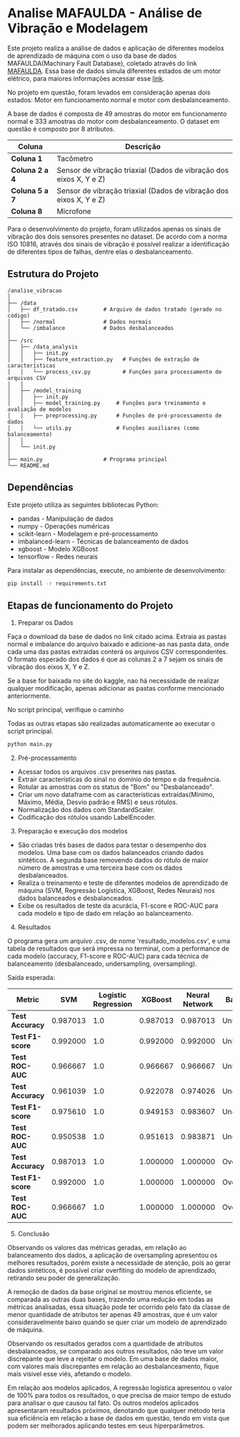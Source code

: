 # Analise MAFAULDA - Análise de Vibração e Modelagem

Este projeto realiza a análise de dados e aplicação de diferentes modelos de aprendizado de máquina com o uso da base de dados MAFAULDA(Machinary Fault Database), coletado através do link [MAFAULDA](https://www.kaggle.com/datasets/uysalserkan/fault-induction-motor-dataset/data). Essa base de dados simula diferentes estados de um motor elétrico, para maiores informações acessar esse [link](https://www02.smt.ufrj.br/~offshore/mfs/page_01.html).

No projeto em questão, foram levados em consideração apenas dois estados: Motor em funcionamento normal e motor com desbalanceamento.

A base de dados é composta de 49 amostras do motor em funcionamento normal e 333 amostras do motor com desbalanceamento. O dataset em questão é composto por 8 atributos.

| Coluna           | Descrição                                                          |
| ---------------- | ------------------------------------------------------------------ |
| **Coluna 1**     | Tacômetro                                                          |
| **Coluna 2 a 4** | Sensor de vibração triaxial (Dados de vibração dos eixos X, Y e Z) |
| **Coluna 5 a 7** | Sensor de vibração triaxial (Dados de vibração dos eixos X, Y e Z) |
| **Coluna 8**     | Microfone                                                          |

Para o desenvolvimento do projeto, foram utilizados apenas os sinais de vibração dos dois sensores presentes no dataset. De acordo com a norma ISO 10816, através dos sinais de vibração é possível realizar a identificação de diferentes tipos de falhas, dentre elas o desbalanceamento.

## Estrutura do Projeto

```plaintext
/analise_vibracao
│
├── /data
│   ├── df_tratado.csv        # Arquivo de dados tratado (gerado no código)
│   ├── /normal               # Dados normais
│   └── /imbalance            # Dados desbalanceados
│
├── /src
│   ├── /data_analysis
│   │   ├── init.py
│   │   ├── feature_extraction.py   # Funções de extração de características
│   │   └── process_csv.py          # Funções para processamento de arquivos CSV
│   │
│   ├── /model_training
│   │   ├── init.py
│   │   ├── model_training.py     # Funções para treinamento e avaliação de modelos
│   │   ├── preprocessing.py      # Funções de pré-processamento de dados
│   │   └── utils.py              # Funções auxiliares (como balanceamento)
│   │
│   └── init.py
│
├── main.py                   # Programa principal
└── README.md
```

## Dependências

Este projeto utiliza as seguintes bibliotecas Python:

- pandas - Manipulação de dados
- numpy - Operações numéricas
- scikit-learn - Modelagem e pré-processamento
- imbalanced-learn - Técnicas de balanceamento de dados
- xgboost - Modelo XGBoost
- tensorflow - Redes neurais

Para instalar as dependências, execute, no ambiente de desenvolvimento:

```bash
pip install -r requirements.txt
```

## Etapas de funcionamento do Projeto

1. Preparar os Dados

Faça o download da base de dados no link citado acima. Extraia as pastas normal e imbalance do arquivo baixado e adicione-as nas pasta data, onde cada uma das pastas extraidas conterá os arquivos CSV correspondentes. O formato esperado dos dados é que as colunas 2 a 7 sejam os sinais de vibração dos eixos X, Y e Z.

Se a base for baixada no site do kaggle, nao há necessidade de realizar qualquer modificação, apenas adicionar as pastas conforme mencionado anteriormente.

No script principal, verifique o caminho

Todas as outras etapas são realizadas automaticamente ao executar o script principal.

```bash
python main.py
```

2. Pré-processamento

- Acessar todos os arquivos .csv presentes nas pastas.
- Extrair características do sinal no domínio do tempo e da frequência.
- Rotular as amostras com os status de "Bom" ou "Desbalanceado".
- Criar um novo dataframe com as características extraídas(Mínimo, Máximo, Média, Desvio padrão e RMS) e seus rótulos.
- Normalização dos dados com StandardScaler.
- Codificação dos rótulos usando LabelEncoder.

3. Preparação e execução dos modelos

- São criadas três bases de dados para testar o desempenho dos modelos. Uma base com os dados balanceados criando dados sintéticos. A segunda base removendo dados do rótulo de maior número de amostras e uma terceira base com os dados desbalanceados.
- Realiza o treinamento e teste de diferentes modelos de aprendizado de máquina (SVM, Regressão Logística, XGBoost, Redes Neurais) nos dados balanceados e desbalanceados.
- Exibe os resultados de teste da acurácia, F1-score e ROC-AUC para cada modelo e tipo de dado em relação ao balanceamento.

4. Resultados

O programa gera um arquivo .csv, de nome 'resultado_modelos.csv', e uma tabela de resultados que será impressa no terminal, com a performance de cada modelo (accuracy, F1-score e ROC-AUC) para cada técnica de balanceamento (desbalanceado, undersampling, oversampling).

Saída esperada:

| Metric            | SVM      | Logistic Regression | XGBoost  | Neural Network | BalanceType   |
| ----------------- | -------- | ------------------- | -------- | -------------- | ------------- |
| **Test Accuracy** | 0.987013 | 1.0                 | 0.987013 | 0.987013       | Unbalanced    |
| **Test F1-score** | 0.992000 | 1.0                 | 0.992000 | 0.992000       | Unbalanced    |
| **Test ROC-AUC**  | 0.966667 | 1.0                 | 0.966667 | 0.966667       | Unbalanced    |
| **Test Accuracy** | 0.961039 | 1.0                 | 0.922078 | 0.974026       | Undersampling |
| **Test F1-score** | 0.975610 | 1.0                 | 0.949153 | 0.983607       | Undersampling |
| **Test ROC-AUC**  | 0.950538 | 1.0                 | 0.951613 | 0.983871       | Undersampling |
| **Test Accuracy** | 0.987013 | 1.0                 | 1.000000 | 1.000000       | Oversampling  |
| **Test F1-score** | 0.992000 | 1.0                 | 1.000000 | 1.000000       | Oversampling  |
| **Test ROC-AUC**  | 0.966667 | 1.0                 | 1.000000 | 1.000000       | Oversampling  |

5. Conclusão

Observando os valores das métricas geradas, em relação ao balanceamento dos dados, a aplicação de oversampling apresentou os melhores resultados, porém existe a necessidade de atenção, pois ao gerar dados sintéticos, é possível criar overfiting do modelo de aprendizado, retirando seu poder de generalização.

A remoção de dados da base original se mostrou menos eficiente, se comparada as outras duas bases, trazendo uma redução em todas as métricas analisadas, essa situação pode ter ocorrido pelo fato da classe de menor quantidade de atributos ter apenas 49 amostras, que é um valor consideravelmente baixo quando se quer criar um modelo de aprendizado de máquina.

Observando os resultados gerados com a quantidade de atributos desbalanceados, se comparado aos outros resultados, não teve um valor discrepante que leve a rejeitar o modelo. Em uma base de dados maior, com valores mais discrepantes em relação ao desbalanceamento, fique mais visivel esse viés, afetando o modelo.

Em relação aos modelos aplicados, A regressão logística apresentou o valor de 100% para todos os resultados, o que precisa de maior tempo de estudo para analisar o que causou tal fato. Os outros modelos aplicados apresentaram resultados próximos, denotando que qualquer método teria sua eficiência em relação a base de dados em questão, tendo em vista que podem ser melhorados aplicando testes em seus hiperparâmetros.

